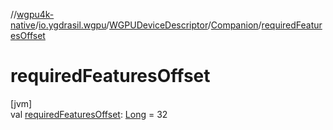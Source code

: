 //[wgpu4k-native](../../../../index.md)/[io.ygdrasil.wgpu](../../index.md)/[WGPUDeviceDescriptor](../index.md)/[Companion](index.md)/[requiredFeaturesOffset](required-features-offset.md)

# requiredFeaturesOffset

[jvm]\
val [requiredFeaturesOffset](required-features-offset.md): [Long](https://kotlinlang.org/api/core/kotlin-stdlib/kotlin/-long/index.html) = 32
